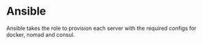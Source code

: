 # Ansible
Ansible takes the role to provision each server with the required configs for docker, nomad and consul.

